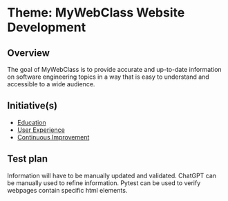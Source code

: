 # Theme: MyWebClass Website Development
## Overview
The goal of MyWebClass is to provide accurate and up-to-date information on software engineering topics in a way that is easy to understand and accessible to a wide audience.

## Initiative(s)
* [Education](initiatives/initiative_education.md)
* [User Experience](initiatives/initiative_user_experience.md)
* [Continuous Improvement](initiatives/initiative_cont_improvement.md)

## Test plan
Information will have to be manually updated and validated. ChatGPT can be manually used to refine information.
Pytest can be used to verify webpages contain specific html elements.